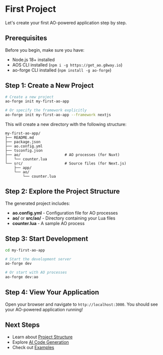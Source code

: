 # First Project

Let's create your first AO-powered application step by step.

## Prerequisites

Before you begin, make sure you have:

- Node.js 18+ installed
- AOS CLI installed (`npm i -g https://get_ao.g8way.io`)
- ao-forge CLI installed (`npm install -g ao-forge`)

## Step 1: Create a New Project

```bash
# Create a new project
ao-forge init my-first-ao-app

# Or specify the framework explicitly
ao-forge init my-first-ao-app --framework nextjs
```

This will create a new directory with the following structure:

```
my-first-ao-app/
├── README.md
├── package.json
├── ao.config.yml
├── tsconfig.json
├── ao/                    # AO processes (for Nuxt)
│   └── counter.lua
└── src/                   # Source files (for Next.js)
    ├── app/
    └── ao/
        └── counter.lua
```

## Step 2: Explore the Project Structure

The generated project includes:

- **ao.config.yml** - Configuration file for AO processes
- **ao/** or **src/ao/** - Directory containing your Lua files
- **counter.lua** - A sample AO process

## Step 3: Start Development

```bash
cd my-first-ao-app

# Start the development server
ao-forge dev

# Or start with AO processes
ao-forge dev:ao
```

## Step 4: View Your Application

Open your browser and navigate to `http://localhost:3000`. You should see your AO-powered application running!

## Next Steps

- Learn about [Project Structure](/getting-started/project-structure)
- Explore [AI Code Generation](/guides/ai-code-generation)
- Check out [Examples](/examples/dao-application)
